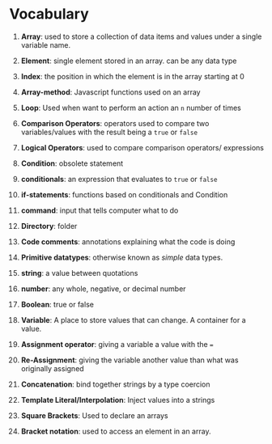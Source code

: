 # Vocabulary
1. **Array**: used to store a collection of data items and values under a single variable name.

2. **Element**: single element stored in an array. can be any data type

3. **Index**: the position in which the element is in the array starting at 0

4. **Array-method**: Javascript functions used on an array

5. **Loop**: Used when want to perform an action an `n` number of times

6. **Comparison Operators**: operators used to compare two variables/values with the result being a `true` or `false`

7. **Logical Operators**: used to compare comparison operators/ expressions

8. **Condition**: obsolete statement

9. **conditionals**: an expression that evaluates to `true` or `false`

10. **if-statements**: functions based on conditionals and Condition

11. **command**: input that tells computer what to do

12. **Directory**: folder

13. **Code comments**: annotations explaining what the code is doing

14. **Primitive datatypes**: otherwise known as *simple* data types.

15. **string**: a value between quotations

16. **number**: any whole, negative, or decimal number

17. **Boolean**: true or false

18. **Variable**: A place to store values that can change. A container for a value.

19. **Assignment operator**: giving a variable a value with the `=`

20. **Re-Assignment**: giving the variable another value than what was originally assigned

21. **Concatenation**: bind together strings by a type coercion

22. **Template Literal/Interpolation**: Inject values into a strings

23. **Square Brackets**: Used to declare an arrays

24. **Bracket notation**: used to access an element in an array.
